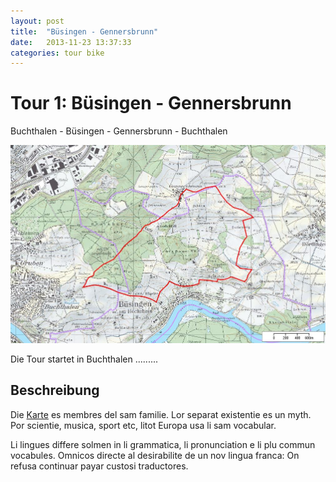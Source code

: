 ```yaml
---
layout: post
title:  "Büsingen - Gennersbrunn"
date:   2013-11-23 13:37:33
categories: tour bike 
---
```


# Tour 1: Büsingen - Gennersbrunn

Buchthalen - Büsingen - Gennersbrunn - Buchthalen 

![buesingen-gennersbrunn](/images/buesingen-gennersbrunn.jpg)

Die Tour startet in Buchthalen .........

## Beschreibung
Die [Karte](/downloads/buesingen_gennersbrunn.pdf) es membres del sam familie. Lor separat existentie es un myth. Por scientie, musica, sport etc, litot Europa usa li sam vocabular.

Li lingues differe solmen in li grammatica, li pronunciation e li plu commun vocabules. Omnicos directe al desirabilite de un nov lingua franca: On refusa continuar payar custosi traductores.
